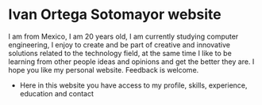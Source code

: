 # Ivan Ortega Sotomayor website

I am from Mexico, I am 20 years old, I am currently studying computer engineering, I enjoy to create and be part of creative and innovative solutions related to the technology field, at the same time I like to be learning from other people ideas and opinions and get the better they are. I hope you like my personal website. Feedback is welcome.

- Here in this website you have access to my profile, skills, experience, education and contact 




